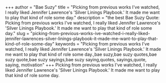 +++
author = "Bae Suzy"
title = "Picking from previous works I've watched, I really liked Jennifer Lawrence's 'Silver Linings Playbook.' It made me want to play that kind of role some day."
description = "the best Bae Suzy Quote: Picking from previous works I've watched, I really liked Jennifer Lawrence's 'Silver Linings Playbook.' It made me want to play that kind of role some day."
slug = "picking-from-previous-works-ive-watched-i-really-liked-jennifer-lawrences-silver-linings-playbook-it-made-me-want-to-play-that-kind-of-role-some-day"
keywords = "Picking from previous works I've watched, I really liked Jennifer Lawrence's 'Silver Linings Playbook.' It made me want to play that kind of role some day.,bae suzy,bae suzy quotes,bae suzy quote,bae suzy sayings,bae suzy saying,quotes, sayings,quote, saying, motivation"
+++
Picking from previous works I've watched, I really liked Jennifer Lawrence's 'Silver Linings Playbook.' It made me want to play that kind of role some day.
